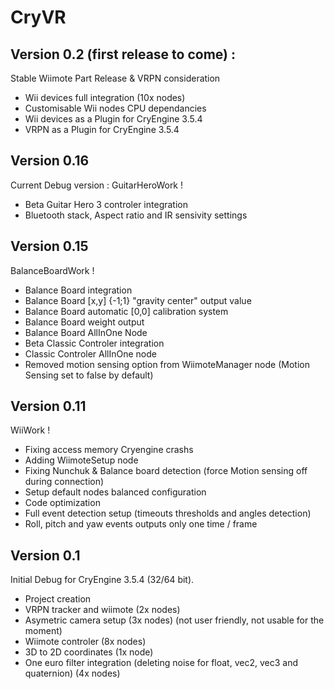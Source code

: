CryVR
=======================



Version 0.2 (first release to come)  :
-----------------

Stable Wiimote Part Release & VRPN consideration

- Wii devices full integration (10x nodes)
- Customisable Wii nodes CPU dependancies
- Wii devices as a Plugin for CryEngine 3.5.4
- VRPN as a Plugin for CryEngine 3.5.4


Version 0.16
-------------------
Current Debug version : GuitarHeroWork !

- Beta Guitar Hero 3 controler integration
- Bluetooth stack, Aspect ratio and IR sensivity settings


Version 0.15
-------------------
BalanceBoardWork !

- Balance Board integration
- Balance Board [x,y] {-1;1} "gravity center" output value
- Balance Board automatic [0,0] calibration system
- Balance Board weight output
- Balance Board AllInOne Node
- Beta Classic Controler integration
- Classic Controler AllInOne node
- Removed motion sensing option from WiimoteManager node (Motion Sensing set to false by default)


Version 0.11 
-----------------

WiiWork !

- Fixing access memory Cryengine crashs
- Adding WiimoteSetup node 
- Fixing Nunchuk & Balance board detection (force Motion sensing off during connection)
- Setup default nodes balanced configuration
- Code optimization
- Full event detection setup (timeouts thresholds and angles detection)
- Roll, pitch and yaw events outputs only one time / frame


Version 0.1 
----------------------

Initial Debug for CryEngine 3.5.4 (32/64 bit).

- Project creation
- VRPN tracker and wiimote (2x nodes) 
- Asymetric camera setup (3x nodes) (not user friendly, not usable for the moment)
- Wiimote controler (8x nodes)
- 3D to 2D coordinates (1x node) 
- One euro filter integration (deleting noise for float, vec2, vec3 and quaternion) (4x nodes)
